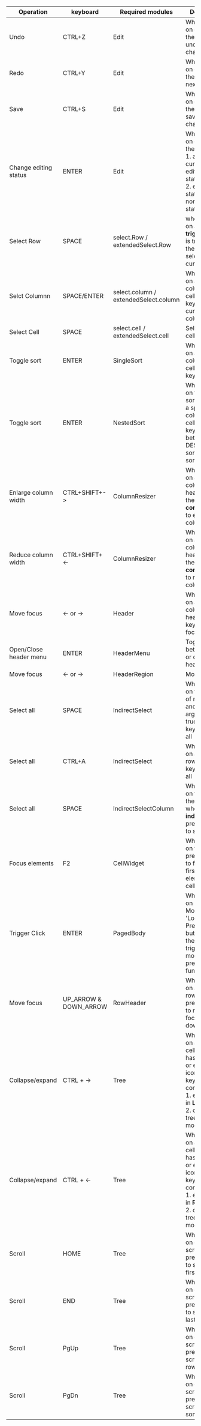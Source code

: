 | Operation| keyboard| Required modules  |Description|
| ------------- |-------------| -----|-----|
|Undo	|	CTRL+Z	|	Edit	|	When focus is on gridx, press the key to undo last change	|
|Redo	|	CTRL+Y	|	Edit	|	When focus is on gridx, press the key to redo next change	|
|Save	|	CTRL+S	|	Edit	|	When focus is on gridx, press the key to save all the changes	|
|Change editing status	|	ENTER	|	Edit	|	When focus is on gridx, press the key to:<br>1.	apply current edit in editing statusenter<br>2.	editing status when in non-editing 1. status |
|Select Row	|	SPACE	|	select.Row / extendedSelect.Row	|	when focus is on a cell and **triggerOnCel** is true, press the key to select the current row	|
|Selct Columnn	| SPACE/ENTER	|	select.column / extendedSelect.column	|	When focus is on a specific column header cell, press the key to select current column. |
|Select Cell	|	SPACE	|	select.cell / extendedSelect.cell	|	Select current cell	|
|Toggle sort	|	ENTER	|	SingleSort	|	When focus is on a specific column header cell, press the key to sort.|
|Toggle sort	|	ENTER	|	NestedSort	|	When focus is on the nested sort button of a specific column header cell, press the key to toggle betweetn DESC, ASC sort and no sort|
|Enlarge column width	|	CTRL+SHIFT+->	|	ColumnResizer	|	When focus is on a specific column header, press the key **combination** to enlarge column width|
|Reduce column width	|	CTRL+SHIFT+<-	|	ColumnResizer	|	When focus is on a specific column header, press the key **combination** to reduce column width|
|Move focus	|	<- or ->	| Header	|	When focus is on a specific column header, press key to move focus	|
|Open/Close header menu|	ENTER	|HeaderMenu	|	Toggle between open or close header menu|
|Move focus	|	<- or ->	|	HeaderRegion	|	Move focus|
|Select all	|	SPACE	|	IndirectSelect	|	When focus is on the header of row header and the argument **all** is true, press the key to select all	|
|Select all	|	CTRL+A	|	IndirectSelect	|	When focus is on a specific row, press the key to select all	|
|Select all	|	SPACE	|	IndirectSelectColumn	|	When focus is on the cell of the header whose colid is **__indirectSelect__**, press the key to select all|
|Focus elements	|	F2	|	CellWidget	|	When focus is on the cell,	press the key to focus the first focusable element in the cell.	|
|Trigger Click	|	ENTER	|	PagedBody	|	When focus is on 'Load More' and 'Load Previous' button, press the key to trigger load more or load previous function.	|
|Move focus	|UP_ARROW & DOWN_ARROW	|	RowHeader	|	When focus is on a specific row header, press the key to move focuse up and down.	|
|Collapse/expand	|	CTRL + ->	|	Tree	|	When focus is on a specific cell node that has a collapse or expand icon, press the key combination to <br>1. expand tree in **LTR** mode<br>2. collapse the tree in **RTL** mode.|
|Collapse/expand	|	CTRL + <-	|	Tree	|	When focus is on a specific cell node that has a collapse or expand icon, press the key combination to <br>1. expand tree in **RTL** mode<br>2. collapse the tree in **LTR** mode.|
|Scroll	|	HOME	|	Tree	|	When focus is on grid vertical scroller bar, press the key to scroll to the first row.	|
|Scroll	|	END	|	Tree	|	When focus is on grid vertical scroller bar, press the key to scroll to the last row.	|
|Scroll	|	PgUp	|	Tree	|	When focus is on grid vertical scroller bar, press the key scroll up some rows.	|
|Scroll	|	PgDn	|	Tree	|	When focus is on grid vertical scroller bar, press the key scroll down some rows.|